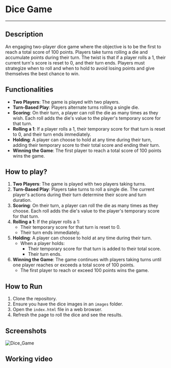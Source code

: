 # Dice Game
<hr>

## Description

An engaging two-player dice game where the objective is to be the first to reach a total score of 100 points. Players take turns rolling a die and accumulate points during their turn. The twist is that if a player rolls a 1, their current turn's score is reset to 0, and their turn ends. Players must strategize when to roll and when to hold to avoid losing points and give themselves the best chance to win.

## Functionalities

- **Two Players**: The game is played with two players.
- **Turn-Based Play**: Players alternate turns rolling a single die.
- **Scoring**: On their turn, a player can roll the die as many times as they wish. Each roll adds the die's value to the player's temporary score for that turn.
- **Rolling a 1**: If a player rolls a 1, their temporary score for that turn is reset to 0, and their turn ends immediately.
- **Holding**: A player can choose to hold at any time during their turn, adding their temporary score to their total score and ending their turn.
- **Winning the Game**: The first player to reach a total score of 100 points wins the game.

## How to play?

1. **Two Players**: The game is played with two players taking turns.
2. **Turn-Based Play**: Players take turns to roll a single die. The current player's actions during their turn determine their score and turn duration.
3. **Scoring**: On their turn, a player can roll the die as many times as they choose. Each roll adds the die's value to the player's temporary score for that turn.
4. **Rolling a 1**: If the player rolls a 1:
   - Their temporary score for that turn is reset to 0.
   - Their turn ends immediately.
5. **Holding**: A player can choose to hold at any time during their turn.
   - When a player holds:
     - Their temporary score for that turn is added to their total score.
     - Their turn ends.
6. **Winning the Game**: The game continues with players taking turns until one player reaches or exceeds a total score of 100 points.
   - The first player to reach or exceed 100 points wins the game.

## How to Run

1. Clone the repository.
2. Ensure you have the dice images in an `images` folder.
3. Open the `index.html` file in a web browser.
4. Refresh the page to roll the dice and see the results.

## Screenshots
![Dice_Game](https://github.com/shivan2004/GameZone/assets/112183968/89db2e39-04f4-4d07-afe8-5dd2b650d73e)


## Working video
